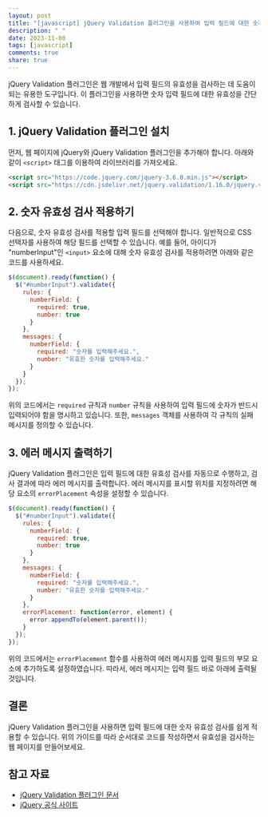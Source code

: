 ```yaml
---
layout: post
title: "[javascript] jQuery Validation 플러그인을 사용하여 입력 필드에 대한 숫자 유효성 검사하기"
description: " "
date: 2023-11-08
tags: [javascript]
comments: true
share: true
---
```


jQuery Validation 플러그인은 웹 개발에서 입력 필드의 유효성을 검사하는 데 도움이 되는 유용한 도구입니다. 이 플러그인을 사용하면 숫자 입력 필드에 대한 유효성을 간단하게 검사할 수 있습니다.

## 1. jQuery Validation 플러그인 설치

먼저, 웹 페이지에 jQuery와 jQuery Validation 플러그인을 추가해야 합니다. 아래와 같이 `<script>` 태그를 이용하여 라이브러리를 가져오세요.

```html
<script src="https://code.jquery.com/jquery-3.6.0.min.js"></script>
<script src="https://cdn.jsdelivr.net/jquery.validation/1.16.0/jquery.validate.min.js"></script>
```

## 2. 숫자 유효성 검사 적용하기

다음으로, 숫자 유효성 검사를 적용할 입력 필드를 선택해야 합니다. 일반적으로 CSS 선택자를 사용하여 해당 필드를 선택할 수 있습니다. 예를 들어, 아이디가 "numberInput"인 `<input>` 요소에 대해 숫자 유효성 검사를 적용하려면 아래와 같은 코드를 사용하세요.

```javascript
$(document).ready(function() {
  $("#numberInput").validate({
    rules: {
      numberField: {
        required: true,
        number: true
      }
    },
    messages: {
      numberField: {
        required: "숫자를 입력해주세요.",
        number: "유효한 숫자를 입력해주세요."
      }
    }
  });
});
```

위의 코드에서는 `required` 규칙과 `number` 규칙을 사용하여 입력 필드에 숫자가 반드시 입력되어야 함을 명시하고 있습니다. 또한, `messages` 객체를 사용하여 각 규칙의 실패 메시지를 정의할 수 있습니다.

## 3. 에러 메시지 출력하기

jQuery Validation 플러그인은 입력 필드에 대한 유효성 검사를 자동으로 수행하고, 검사 결과에 따라 에러 메시지를 출력합니다. 에러 메시지를 표시할 위치를 지정하려면 해당 요소의 `errorPlacement` 속성을 설정할 수 있습니다.

```javascript
$(document).ready(function() {
  $("#numberInput").validate({
    rules: {
      numberField: {
        required: true,
        number: true
      }
    },
    messages: {
      numberField: {
        required: "숫자를 입력해주세요.",
        number: "유효한 숫자를 입력해주세요."
      }
    },
    errorPlacement: function(error, element) {
      error.appendTo(element.parent());
    }
  });
});
```

위의 코드에서는 `errorPlacement` 함수를 사용하여 에러 메시지를 입력 필드의 부모 요소에 추가하도록 설정하였습니다. 따라서, 에러 메시지는 입력 필드 바로 아래에 출력될 것입니다.

## 결론

jQuery Validation 플러그인을 사용하면 입력 필드에 대한 숫자 유효성 검사를 쉽게 적용할 수 있습니다. 위의 가이드를 따라 순서대로 코드를 작성하면서 유효성을 검사하는 웹 페이지를 만들어보세요.

## 참고 자료

- [jQuery Validation 플러그인 문서](https://jqueryvalidation.org/)
- [jQuery 공식 사이트](https://jquery.com/)